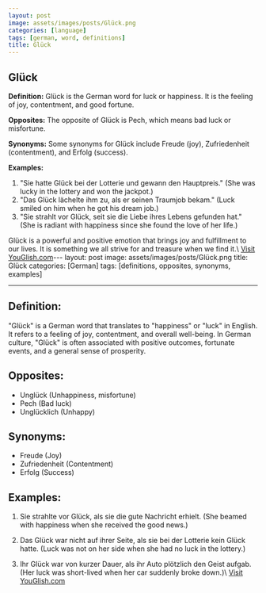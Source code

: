 ```yaml
---
layout: post
image: assets/images/posts/Glück.png
categories: [language]
tags: [german, word, definitions]
title: Glück
---
```


## Glück

**Definition:** Glück is the German word for luck or happiness. It is the feeling of joy, contentment, and good fortune. 

**Opposites:** The opposite of Glück is Pech, which means bad luck or misfortune.

**Synonyms:** Some synonyms for Glück include Freude (joy), Zufriedenheit (contentment), and Erfolg (success).

**Examples:**

1. "Sie hatte Glück bei der Lotterie und gewann den Hauptpreis." (She was lucky in the lottery and won the jackpot.)
2. "Das Glück lächelte ihm zu, als er seinen Traumjob bekam." (Luck smiled on him when he got his dream job.)
3. "Sie strahlt vor Glück, seit sie die Liebe ihres Lebens gefunden hat." (She is radiant with happiness since she found the love of her life.)

Glück is a powerful and positive emotion that brings joy and fulfillment to our lives. It is something we all strive for and treasure when we find it.\ <a id="yg-widget-0" class="youglish-widget" data-query="Glück" data-lang="german" data-components="8412" data-auto-start="0" data-bkg-color="theme_light" data-title="How%20to%20pronounce%20Glück%20in%20German"  rel="nofollow" href="https://youglish.com">Visit YouGlish.com</a><script async src="https://youglish.com/public/emb/widget.js" charset="utf-8"></script>---
layout: post
image: assets/images/posts/Glück.png
title: Glück
categories: [German]
tags: [definitions, opposites, synonyms, examples]

---

## Definition:

"Glück" is a German word that translates to "happiness" or "luck" in English. It refers to a feeling of joy, contentment, and overall well-being. In German culture, "Glück" is often associated with positive outcomes, fortunate events, and a general sense of prosperity.

## Opposites:

- Unglück (Unhappiness, misfortune)
- Pech (Bad luck)
- Unglücklich (Unhappy)

## Synonyms:

- Freude (Joy)
- Zufriedenheit (Contentment)
- Erfolg (Success)

## Examples:

1. Sie strahlte vor Glück, als sie die gute Nachricht erhielt. (She beamed with happiness when she received the good news.)

2. Das Glück war nicht auf ihrer Seite, als sie bei der Lotterie kein Glück hatte. (Luck was not on her side when she had no luck in the lottery.)

3. Ihr Glück war von kurzer Dauer, als ihr Auto plötzlich den Geist aufgab. (Her luck was short-lived when her car suddenly broke down.)\ <a id="yg-widget-0" class="youglish-widget" data-query="Glück" data-lang="german" data-components="8412" data-auto-start="0" data-bkg-color="theme_light" data-title="How%20to%20pronounce%20Glück%20in%20German"  rel="nofollow" href="https://youglish.com">Visit YouGlish.com</a><script async src="https://youglish.com/public/emb/widget.js" charset="utf-8"></script>